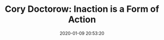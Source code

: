 ---
date: 2020-01-09 20:53:20
link:
  source: pocket
  source_url: https://getpocket.com
  text: 'Cory Doctorow: Inaction is a Form of Action'
  url: https://locusmag.com/2020/01/cory-doctorow-inaction-is-a-form-of-action/
slug: cory-doctorow-inaction-is-a-form-of-action
source: pocket
syndicated:
- type: twitter
  url: https://twitter.com/roytang/statuses/1215380010959286272/
title: 'Cory Doctorow: Inaction is a Form of Action'
---